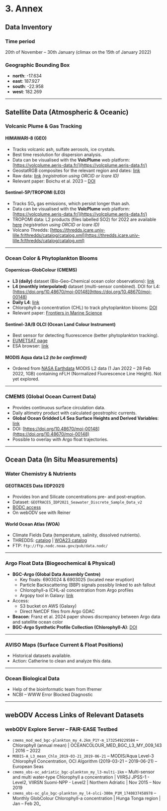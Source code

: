 # 3. Annex

## Data Inventory

### Time period
20th of November – 30th January (climax on the 15th of January 2022)

### Geographic Bounding Box
- **north**: -17.634  
- **east**: 187.927  
- **south**: -22.958  
- **west**: 182.269  

---

## Satellite Data (Atmospheric & Oceanic)

### Volcanic Plume & Gas Tracking

#### HIMAWARI-8 (GEO)
- Tracks volcanic ash, sulfate aerosols, ice crystals.  
- Best time resolution for dispersion analysis.  
- Data can be visualised with the **VolcPlume** web platform: [https://volcplume.aeris-data.fr/](https://volcplume.aeris-data.fr/)  
- GeostatRGB composites for the relevant region and dates: [link](https://www.icare.univ-lille.fr/login/?prourl=/asd-content/archive/?dir=GEO/HIMAWARI+1407/BROWSE-L1/2022/)  
- Raw data: [link](https://www.icare.univ-lille.fr/login/?prourl=/asd-content/archive/?dir=GEO/HIMAWARI+1407/L1_B/2022/) *(registration using ORCID or Icare ID)*  
- Relevant paper: Boichu et al. 2023 – [DOI](https://agupubs.onlinelibrary.wiley.com/doi/full/10.1029/2023JD039010)

#### Sentinel-5P/TROPOMI (LEO)
- Tracks SO₂ gas emissions, which persist longer than ash.  
- Data can be visualised with the **VolcPlume** web platform: [https://volcplume.aeris-data.fr/](https://volcplume.aeris-data.fr/)  
- TROPOMI data: L2 products (files labelled SO2) for 2022 are available [here](https://www.icare.univ-lille.fr/login/?prourl=/asd-content/archive/?dir=S5P/L2.v02/2022/) *(registration using ORCID or Icare ID)*  
- Volcano Thredds: [https://thredds.icare.univ-lille.fr/thredds/catalog/catalog.xml](https://thredds.icare.univ-lille.fr/thredds/catalog/catalog.xml)  

---

### Ocean Color & Phytoplankton Blooms

#### Copernicus-GlobColour (CMEMS)
- **L3 (daily)** dataset (Bio-Geo-Chemical ocean color observations): [link](https://data.marine.copernicus.eu/product/OCEANCOLOUR_GLO_BGC_L3_MY_009_103/description)  
- **L4 (monthly interpolated)** dataset (multi-sensor combined). DOI for L4: [https://doi.org/10.48670/moi-00148](https://doi.org/10.48670/moi-00148)  
- **Daily L4**: [link](https://data.marine.copernicus.eu/product/OCEANCOLOUR_GLO_BGC_L4_MY_009_104/description)  
- Chlorophyll-a concentration (CHL) to track phytoplankton blooms: [DOI](https://doi.org/10.17882/102324)  
- Relevant paper: [Frontiers in Marine Science](https://www.frontiersin.org/journals/marine-science/articles/10.3389/fmars.2022.1028022/full)  

#### Sentinel-3A/B OLCI (Ocean Land Colour Instrument)
- Best sensor for detecting fluorescence (better phytoplankton tracking).  
- [EUMETSAT page](https://www.eumetsat.int/S3-OLCI-FLUO)  
- ESA browser: [link](https://browser.dataspace.copernicus.eu/?zoom=4&lat=-14.47723&lng=-179.73633&themeId=DEFAULT-THEME&visualizationUrl=U2FsdGVkX1%2Bfi6dTBSC7V%2FTC%2Fk13JfjwPvNsYdj6ys0F3jphrBYt1lHQCf%2ByuIrr23vHCc4C1o4ffrYqC88XnS%2F%2BypGnyvHPUNeRDoY8qh2fRNhQcS0hPIcg6wia9%2BbX&datasetId=S3OLCIL2_WATER&fromTime=2022-01-15T00%3A00%3A00.000Z&toTime=2022-01-15T23%3A59%3A59.999Z&layerId=2_WATER_CHL_OC4ME)  

#### MODIS Aqua data L2 *(to be confirmed)*
- Ordered from [NASA Earthdata](https://urs.earthdata.nasa.gov/) MODIS L2 data (1 Jan 2022 – 28 Feb 2022, 1GB) containing nFLH (Normalized Fluorescence Line Height). Not yet explored.

---

### CMEMS (Global Ocean Current Data)
- Provides continuous surface circulation data.  
- Daily altimetry product with calculated geostrophic currents.  
- **Global Ocean Gridded L4 Sea Surface Heights and Derived Variables**: [link](https://data.marine.copernicus.eu/product/SEALEVEL_GLO_PHY_L4_MY_008_047/description)  
- DOI: [https://doi.org/10.48670/moi-00148](https://doi.org/10.48670/moi-00148)  
- Possible to overlay with Argo float trajectories.

---

## Ocean Data (In Situ Measurements)

### Water Chemistry & Nutrients

#### GEOTRACES Data (IDP2021)
- Provides Iron and Silicate concentrations pre- and post-eruption.  
- Dataset: `GEOTRACES_IDP2021_Seawater_Discrete_Sample_Data_v2`  
- [BODC access](https://www.bodc.ac.uk/data/published_data_library/catalogue/10.5285/ff46f034-f47c-05f9-e053-6c86abc0dc7e/)  
- On webODV see with Reiner  

#### World Ocean Atlas (WOA)
- Climate Fields Data (temperature, salinity, dissolved nutrients).  
- THREDDS: [catalog](https://www.ncei.noaa.gov/thredds-ocean/catalog.html) | [WOA23 catalog](https://www.ncei.noaa.gov/thredds-ocean/catalog/woa23/DATA/catalog.html)  
- FTP: `ftp://ftp.nodc.noaa.gov/pub/data.nodc/`

---

### Argo Float Data (Biogeochemical & Physical)
- **BGC-Argo (Global Data Assembly Centre)**  
  - Key floats: 6903024 & 6903025 (located near eruption)  
  - Particle Backscattering (BBP) signals possibly linked to ash fallout  
  - Chlorophyll-a (CHL-a) concentration from Argo profiles  
  - Argopy tool in Galaxy: [link](https://earth-system.usegalaxy.eu/root?tool_id=toolshed.g2.bx.psu.edu/repos/ecology/argo_getdata/argo_getdata/0.1.15+galaxy0)  
- Access:
  - S3 bucket on AWS (Galaxy)
  - Direct NetCDF files from Argo GDAC
- **Beacon**: Franz et al. 2024 paper shows discrepancy between Argo data and satellite ocean color  
- **BGC-Argo Synthetic Profile Collection (Chlorophyll-A)**: [DOI](https://doi.org/10.17882/102324)  

---

### AVISO Maps (Surface Current & Float Positions)
- Historical datasets available.  
- Action: Catherine to clean and analyze this data.

---

### Ocean Biological Data
- Help of the bioinformatic team from Ifremer  
- NCBI – WWW Error Blocked Diagnostic  

---

## webODV Access Links of Relevant Datasets

### webODV Explore Server – FAIR-EASE Testbed
- `cmems_mod_med_bgc-plankton_my_4.2km_P1Y-m_1732549229584` – Chlorophyll (annual mean) | OCEANCOLOUR_MED_BGC_L3_MY_009_143 | 2016 – 2022  
- `MODIS-A_L3_mean_Chlo_2019-03-21_2019-06-21` – MODIS/Aqua Level-3 Chlorophyll Concentration, OCI Algorithm (2019-03-21 – 2019-06-21) – European Seas  
- `cmems_obs-oc_adriatic_bgc-plankton_my_l3-multi-1km` – Multi-sensor and multi water-type Chlorophyll a concentration | VIIRSJ JPSS-1 - Level2, VIIRSN Suomi-NPP - Level2 | Northern Adriatic | Nov 2015 – Nov 2019  
- `cmems_obs-oc_glo_bgc-plankton_my_l4-olci-300m_P1M_1740837458978` – Monthly GlobColour Chlorophyll-a concentration | Hunga Tonga region | Jan – Feb 20_

